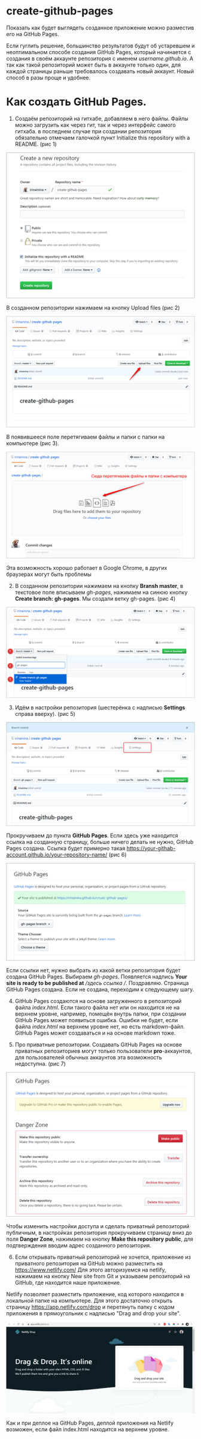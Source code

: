 # create-github-pages

Показать как будет выглядеть созданное приложение можно разместив его на GitHub Pages.  

Если гуглить решение, большинство результатов будут об устаревшем и неоптимальном способе создания GitHub Pages, который начинается с создания в своём аккаунте репозитория с именем *username.github.io*. А так как такой репозиторий может быть в аккаунте только один, для каждой страницы раньше требовалось создавать новый аккаунт. Новый способ в разы проще и удобнее. 

# Как создать GitHub Pages.

1. Создаём репозиторий на гитхабе, добавляем в него файлы. Файлы можно загрузить как через гит, так и через интерфейс самого гитхаба. в последнем случае при создании репозитория обязательно отмечаем галочкой пункт Initialize this repository with a README. (рис 1) 

![](images/create-github-pages1.png)

В созданном репозитории нажимаем на кнопку Upload files (рис 2) 


![](images/create-github-pages2.png)

В появившееся поле перетягиваем файлы и папки с папки на компьютере (рис 3). 

![](images/create-github-pages3.png)

Эта возможность хорошо работает в Google Chrome, в других браузерах могут быть проблемы 

2. В созданном репозитории нажимаем на кнопку **Bransh master**, в текстовое поле вписываем *gh-pages*, нажимаем на синюю кнопку **Create branch: gh-pages**. Мы создали ветку gh-pages. (рис 4)

![](images/create-github-pages4.png)

3. Идём в настройки репозитория (шестерёнка с надписью **Settings** справа вверху). (рис 5)

![](images/create-github-pages5.png)

Прокручиваем до пункта **GitHub Pages**. Если здесь уже находится ссылка на созданную страницу,  больше ничего делать не нужно, GitHub Pages создана. Ссылка будет примерно такая https://your-githab-account.github.io/your-repository-name/ (рис 6)  

![](images/create-github-pages6.png)

Если ссылки нет, нужно выбрать из какой ветки репозитория будет создана GitHub Pages. Выбираем *gh-pages*. Появляется надпись **Your site is ready to be published at** */здесь ссылка /*. Поздравляю. Страница GitHub Pages создана. Если не создана, переходим к следующему шагу.

4. GitHub Pages создаются на основе загруженного в репозиторий файла *index.html*. Если такого файла нет или он находится не на верхнем уровне, например, помещён внутрь папки, при создании GitHub Pages может появиться ошибка. Ошибки не будет, если файла *index.html* на верхнем уровне нет, но есть markdown-файл. GitHub Pages может создаваться и на основе markdown тоже.  

5. Про приватные репозитории. Создавать GitHub Pages на основе приватных репозиториев могут только пользователи **pro**-аккаунтов, для пользователей обычных аккаунтов эта возможность недоступна. (рис 7)

![](images/create-github-pages7.png)

Чтобы изменить настройки доступа и сделать приватный репозиторий публичным, в настройках репозитория прокручиваем страницу вниз до поля **Danger Zone**, нажимаем на кнопку **Make this repository public**, для подтверждения вводим адрес созданного репозитория.

6. Если открывать приватный репозиторий не хочется, приложение из приватного репозитория на GitHub можно разместить на https://www.netlify.com/
Для этого авторизуемся на netlify, нажимаем на кнопку New site from Git и указываем репозиторий на GitHub, где находится наше приложение.

Netlify позволяет разместить приложение, код которого находится в локальной папке на компьютере. Для этого достаточно открыть страницу https://app.netlify.com/drop и перетянуть папку с кодом приложения в прямоугольник с надписью "Drag and drop your site". 

![](images/create-github-pages8.png)

Как и при деплое на GitHub Pages, деплой приложения на Netlify возможен, если файл index.html находится на верхнем уровне.















